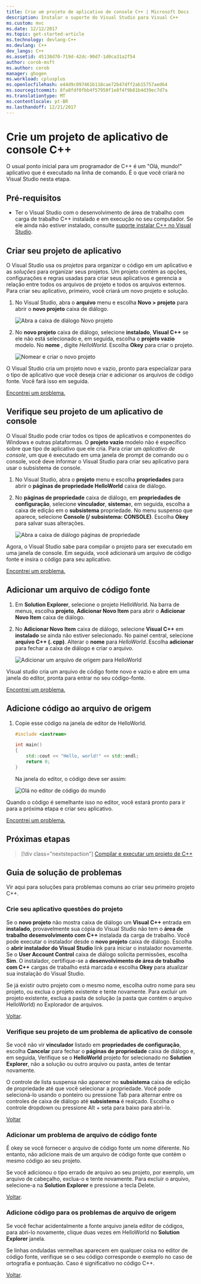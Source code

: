 ```yaml
---
title: Crie um projeto de aplicativo de console C++ | Microsoft Docs
description: Instalar o suporte do Visual Studio para Visual C++
ms.custom: mvc
ms.date: 12/12/2017
ms.topic: get-started-article
ms.technology: devlang-C++
ms.devlang: C++
dev_langs: C++
ms.assetid: 45138d70-719d-42dc-90d7-1d0ca31a2f54
author: corob-msft
ms.author: corob
manager: ghogen
ms.workload: cplusplus
ms.openlocfilehash: e44d9c097461b118cae72b47dff2ab15757aed64
ms.sourcegitcommit: 8fa8fdf0fbb4f57950f1e8f4f9b81b4d39ec7d7a
ms.translationtype: MT
ms.contentlocale: pt-BR
ms.lasthandoff: 12/21/2017
---
```

# <a name="create-a-c-console-app-project"></a>Crie um projeto de aplicativo de console C++

O usual ponto inicial para um programador de C++ é um "Olá, mundo!" aplicativo que é executado na linha de comando. É o que você criará no Visual Studio nesta etapa.

## <a name="prerequisites"></a>Pré-requisitos

- Ter o Visual Studio com o desenvolvimento de área de trabalho com carga de trabalho C++ instalado e em execução no seu computador. Se ele ainda não estiver instalado, consulte [suporte instalar C++ no Visual Studio](../build/vscpp-step-0-installation.md).

## <a name="create-your-app-project"></a>Criar seu projeto de aplicativo

O Visual Studio usa os *projetos* para organizar o código em um aplicativo e as *soluções* para organizar seus projetos. Um projeto contém as opções, configurações e regras usadas para criar seus aplicativos e gerencia a relação entre todos os arquivos de projeto e todos os arquivos externos. Para criar seu aplicativo, primeiro, você criará um novo projeto e solução.

1. No Visual Studio, abra o **arquivo** menu e escolha **Novo > projeto** para abrir o **novo projeto** caixa de diálogo.

   ![Abra a caixa de diálogo Novo projeto](../build/media/vscpp-file-new-project.gif "abrir a caixa de diálogo Novo projeto")

1. No **novo projeto** caixa de diálogo, selecione **instalado**, **Visual C++** se ele não está selecionado e, em seguida, escolha o **projeto vazio** modelo. No **nome** , digite *HelloWorld*. Escolha **Okey** para criar o projeto.

   ![Nomear e criar o novo projeto](../build/media/vscpp-concierge-project-name-callouts.png "nome e criar o novo projeto")

O Visual Studio cria um projeto novo e vazio, pronto para especializar para o tipo de aplicativo que você deseja criar e adicionar os arquivos de código fonte. Você fará isso em seguida.

[Encontrei um problema.](#create-your-app-project-issues)

## <a name="make-your-project-a-console-app"></a>Verifique seu projeto de um aplicativo de console

O Visual Studio pode criar todos os tipos de aplicativos e componentes do Windows e outras plataformas. O **projeto vazio** modelo não é específico sobre que tipo de aplicativo que ele cria. Para criar um *aplicativo de console*, um que é executado em uma janela de prompt de comando ou o console, você deve informar o Visual Studio para criar seu aplicativo para usar o subsistema de console.

1. No Visual Studio, abra o **projeto** menu e escolha **propriedades** para abrir o **páginas de propriedade HelloWorld** caixa de diálogo.

1. No **páginas de propriedade** caixa de diálogo, em **propriedades de configuração**, selecione **vinculador**, **sistema**e, em seguida, escolha a caixa de edição em o **subsistema** propriedade. No menu suspenso que aparece, selecione **Console (/ subsistema: CONSOLE)**. Escolha **Okey** para salvar suas alterações.

   ![Abra a caixa de diálogo páginas de propriedade](../build/media/vscpp-properties-linker-subsystem.gif "abrir a caixa de diálogo páginas de propriedades")

Agora, o Visual Studio sabe para compilar o projeto para ser executado em uma janela de console. Em seguida, você adicionará um arquivo de código fonte e insira o código para seu aplicativo.

[Encontrei um problema.](#make-your-project-a-console-app-issues)

## <a name="add-a-source-code-file"></a>Adicionar um arquivo de código fonte

1. Em **Solution Explorer**, selecione o projeto HelloWorld. Na barra de menus, escolha **projeto**, **Adicionar Novo Item** para abrir o **Adicionar Novo Item** caixa de diálogo.

1. No **Adicionar Novo Item** caixa de diálogo, selecione **Visual C++** em **instalado** se ainda não estiver selecionado. No painel central, selecione **arquivo C++ (. cpp)**. Alterar o **nome** para *HelloWorld*. Escolha **adicionar** para fechar a caixa de diálogo e criar o arquivo.

   ![Adicionar um arquivo de origem para HelloWorld](../build/media/vscpp-add-new-item.gif "adicionar um arquivo de origem de HelloWorld")

Visual studio cria um arquivo de código fonte novo e vazio e abre em uma janela do editor, pronta para entrar no seu código-fonte.

[Encontrei um problema.](#add-a-source-code-file-issues)

## <a name="add-code-to-the-source-file"></a>Adicione código ao arquivo de origem

1. Copie esse código na janela de editor de HelloWorld.

   ```cpp
   #include <iostream>

   int main()
   {
       std::cout << "Hello, world!" << std::endl;
       return 0;
   }
   ```

   Na janela do editor, o código deve ser assim:

   ![Olá no editor de código do mundo](../build/media/vscpp-hello-world-editor.png "código Hello World no editor")

Quando o código é semelhante isso no editor, você estará pronto para ir para a próxima etapa e criar seu aplicativo.

[Encontrei um problema.](#add-a-source-code-file-issues)

## <a name="next-steps"></a>Próximas etapas

> [!div class="nextstepaction"]
> [Compilar e executar um projeto de C++](vscpp-step-2-build.md)

## <a name="troubleshooting-guide"></a>Guia de solução de problemas

Vir aqui para soluções para problemas comuns ao criar seu primeiro projeto C++.

### <a name="create-your-app-project-issues"></a>Crie seu aplicativo questões do projeto

Se o **novo projeto** não mostra caixa de diálogo um **Visual C++** entrada em **instalado**, provavelmente sua cópia do Visual Studio não tem o **área de trabalho desenvolvimento com C++** instalada da carga de trabalho. Você pode executar o instalador desde o **novo projeto** caixa de diálogo. Escolha o **abrir instalador do Visual Studio** link para iniciar o instalador novamente. Se o **User Account Control** caixa de diálogo solicita permissões, escolha **Sim**. O instalador, certifique-se a **desenvolvimento de área de trabalho com C++** cargas de trabalho está marcada e escolha **Okey** para atualizar sua instalação do Visual Studio.

Se já existir outro projeto com o mesmo nome, escolha outro nome para seu projeto, ou exclua o projeto existente e tente novamente. Para excluir um projeto existente, exclua a pasta de solução (a pasta que contém o arquivo HelloWorld) no Explorador de arquivos.

[Voltar](#create-your-app-project).

### <a name="make-your-project-a-console-app-issues"></a>Verifique seu projeto de um problema de aplicativo de console

Se você não vir **vinculador** listado em **propriedades de configuração**, escolha **Cancelar** para fechar o **páginas de propriedade** caixa de diálogo e, em seguida, Verifique se o **HelloWorld** projeto for selecionado no **Solution Explorer**, não a solução ou outro arquivo ou pasta, antes de tentar novamente.

O controle de lista suspensa não aparecer no **subsistema** caixa de edição de propriedade até que você selecionar a propriedade. Você pode selecioná-lo usando o ponteiro ou pressione Tab para alternar entre os controles de caixa de diálogo até **subsistema** é realçado. Escolha o controle dropdown ou pressione Alt + seta para baixo para abri-lo.

[Voltar](#make-your-project-a-console-app)

### <a name="add-a-source-code-file-issues"></a>Adicionar um problema de arquivo de código fonte

É okey se você fornecer o arquivo de código fonte um nome diferente. No entanto, não adicione mais de um arquivo de código fonte que contém o mesmo código ao seu projeto.

Se você adicionou o tipo errado de arquivo ao seu projeto, por exemplo, um arquivo de cabeçalho, exclua-o e tente novamente. Para excluir o arquivo, selecione-a na **Solution Explorer** e pressione a tecla Delete.

[Voltar](#add-a-source-code-file).

### <a name="add-code-to-the-source-file-issues"></a>Adicione código para os problemas de arquivo de origem

Se você fechar acidentalmente a fonte arquivo janela editor de códigos, para abri-lo novamente, clique duas vezes em HelloWorld no **Solution Explorer** janela.

Se linhas onduladas vermelhas aparecem em qualquer coisa no editor de código fonte, verifique se o seu código corresponde o exemplo no caso de ortografia e pontuação. Caso é significativo no código C++.

[Voltar](#add-code-to-the-source-file).

<iframe src="" height="0" width="0" frameborder="0" name="frameTarget" />